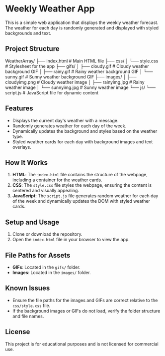 # Weekly Weather App

This is a simple web application that displays the weekly weather forecast. The weather for each day is randomly generated and displayed with styled backgrounds and text.

## Project Structure
WeatherArray/ 
├── index.html # Main HTML file 
├── css/ 
│ └── style.css # Stylesheet for the app 
├── gifs/ 
│ ├── cloudy.gif # Cloudy weather background GIF 
│ ├── rainy.gif # Rainy weather background GIF 
│ └── sunny.gif # Sunny weather background GIF ├── images/ 
│ ├── cloudyimg.png # Cloudy weather image 
│ ├── rainyimg.jpg # Rainy weather image 
│ └── sunnyimg.jpg # Sunny weather image 
└── js/ 
  └── script.js # JavaScript file for dynamic content



## Features

- Displays the current day's weather with a message.
- Randomly generates weather for each day of the week.
- Dynamically updates the background and styles based on the weather type.
- Styled weather cards for each day with background images and text overlays.

## How It Works

1. **HTML**: The `index.html` file contains the structure of the webpage, including a container for the weather cards.
2. **CSS**: The `style.css` file styles the webpage, ensuring the content is centered and visually appealing.
3. **JavaScript**: The `script.js` file generates random weather for each day of the week and dynamically updates the DOM with styled weather cards.

## Setup and Usage

1. Clone or download the repository.
2. Open the `index.html` file in your browser to view the app.


## File Paths for Assets

- **GIFs**: Located in the `gifs/` folder.
- **Images**: Located in the `images/` folder.

## Known Issues

- Ensure the file paths for the images and GIFs are correct relative to the `css/style.css` file.
- If the background images or GIFs do not load, verify the folder structure and file names.

## License

This project is for educational purposes and is not licensed for commercial use.
